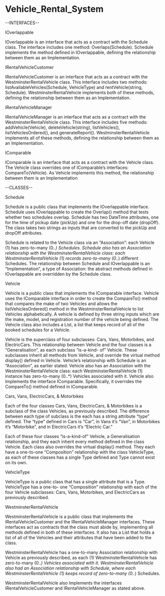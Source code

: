 # Vehicle_Rental_System


--INTERFACES--

IOverlappable

IOverlappable is an interface that acts as a contract with the Schedule class. The interface includes one method: Overlaps(Schedule). Schedule implements the method defined in IOverlappable, defining the relationship between them as an Implementation.

IRentalVehicleCustomer

IRentalVehicleCustomer is an interface that acts as a contract with the WestminsterRentalVehicle class. This interface includes two methods: listAvailableVehicles(Schedule, VehicleType) and rentVehicle(string, Schedule). WestminsterRentalVehicle implements both of these methods, defining the relationship between them as an Implementation.

IRentalVehicleManager

IRentalVehicleManager is an interface that acts as a contract with the WestminsterRentalVehicle class. This interface includes five methods: addVehicle(Vehicle), deleteVehicle(string), listVehicles(), listVehiclesOrdered(), and generateReport(). WestminsterRentalVehicle implements all of these methods, defining the relationship between them as an Implementation.

IComparable

IComparable is an interface that acts as a contract with the Vehicle class. The Vehicle class overrides one of IComparable’s interfaces: CompareTo(Vehicle). As Vehicle implements this method, the relationship between them is an Implementation


--CLASSES--

Schedule

Schedule is a public class that implements the IOverlappable interface. Schedule uses IOverlappable to create the Overlap() method that tests whether two schedules overlap. Schedule has two DateTime attributes, one for the time of pickup date (pickUp) and one for the drop-off date (dropOff). The class takes two strings as inputs that are converted to the pickUp and dropOff attributes.

Schedule is related to the Vehicle class via an “Association”: each Vehicle (1) has zero-to-many (0..*) Schedules. Schedule also has an Association relationship with the WestminsterRentalVehicle class: each WestminsterRentalVehicle (1) records zero-to-many (0..*) different Schedules. The relationship between Schedule and IOverlappable is an “Implementation”, a type of Association: the abstract methods defined in IOverlappable are overridden by the Schedule class.

Vehicle

Vehicle is a public class that implements the IComparable<Vehicle> interface. Vehicle uses the IComparable interface in order to create the CompareTo() method that compares the make of two Vehicles and allows the listVehiclesOrdered() method in the WestminsterRentalVehicle to list Vehicles alphabetically. A vehicle is defined by three string inputs which are the make, model, and registration number of the vehicle being defined. The Vehicle class also includes a List<Schedule>, a list that keeps record of all of the booked schedules for a Vehicle.

Vehicle is the superclass of four subclasses: Cars, Vans, Motorbikes, and ElectricCars. This relationship between Vehicle and the four classes is a “Generalisation”, as each subclass “is-a-kind- of” Vehicle. These subclasses inherit all methods from Vehicle, and override the virtual method display() defined in Vehicle. Vehicle’s relationship with Schedule is an “Association”, as earlier stated. Vehicle also has an Association with the WestminsterRentalVehicle class: each WestminsterRentalVehicle (1) instance has zero-to-many (0..*) Vehicles associated with it. Vehicle also Implements the interface IComparable. Specifically, it overrides the CompareTo() method defined in IComparable. 

Cars, Vans, ElectricCars, & Motorbikes 

Each of the four classes Cars, Vans, ElectricCars, & Motorbikes is a subclass of the class Vehicles, as previously described. The difference between each type of subclass is the each has a string attribute “type” defined. The “type” defined in Cars is “Car”, in Vans it’s “Van”, in Motorbikes it’s “Motorbike”, and in ElectricCars it’s “Electric Car.” 

Each of these four classes “is-a-kind-of” Vehicle, a Generalisation relationship, and they each inherit every method defined in the class Vehicle. Each class also overrides the virtual display() method. They each have a one-to-one “Composition” relationship with the class VehicleType, as each of these classes has a single Type defined and Type cannot exist on its own.

VehicleType

VehicleType is a public class that has a single attribute that is a Type. VehicleType has a one-to- one “Composition” relationship with each of the four Vehicle subclasses: Cars, Vans, Motorbikes, and ElectricCars as previously described.

WestminsterRentalVehicle

WestminsterRentalVehicle is a public class that implements the IRentalVehicleCustomer and the IRentalVehicleManager interfaces. These interfaces act as contracts that the class must abide by, implementing all methods defined in both of these interfaces. It also has a List<Vehicle> that holds a list of all of the Vehicles and their attributes that have been added to the class.

WestminsterRentalVehicle has a one-to-many Association relationship with Vehicle as previously described, as each (1) WestminsterRentalVehicle has zero-to-many (0..*) Vehicles associated with it. WestminsterRentalVehicle also had an Association relationship with Schedule, where each WestminsterRentalVehicle (1) keeps record of zero-to-many (0..*) Schedules.

WestminsterRentalVehicle also Implements the interfaces IRentalVehicleCustomer and IRentalVehicleManager as stated above.
